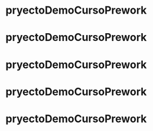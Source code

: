 # pryectoDemoCursoPrework
# pryectoDemoCursoPrework
# pryectoDemoCursoPrework
# pryectoDemoCursoPrework
# pryectoDemoCursoPrework
